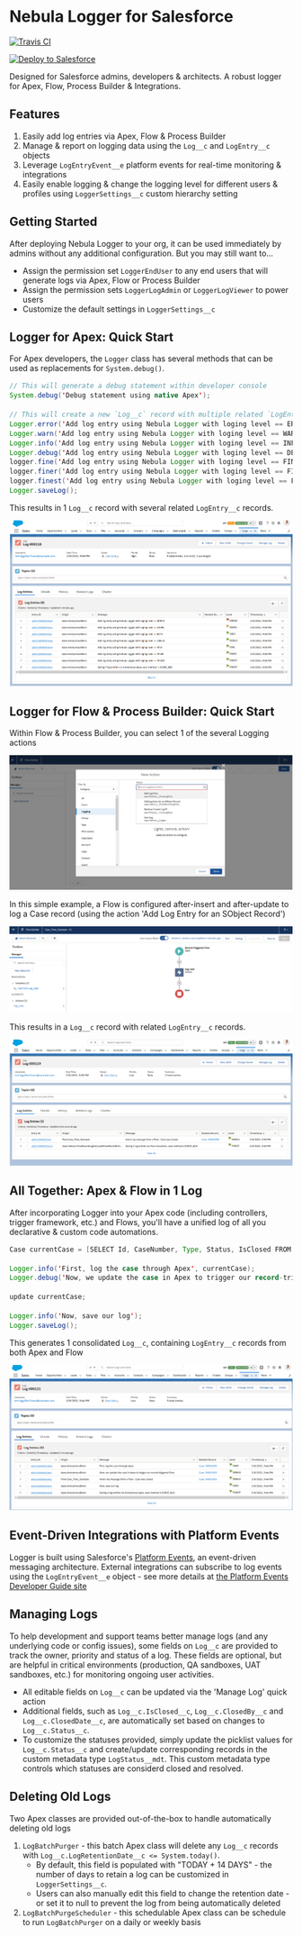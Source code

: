 # Nebula Logger for Salesforce
[![Travis CI](https://img.shields.io/travis/jongpie/NebulaLogger/master.svg)](https://travis-ci.org/jongpie/NebulaLogger)

<a href="https://githubsfdeploy.herokuapp.com" target="_blank">
    <img alt="Deploy to Salesforce" src="https://raw.githubusercontent.com/afawcett/githubsfdeploy/master/deploy.png">
</a>

Designed for Salesforce admins, developers & architects. A robust logger for Apex, Flow, Process Builder & Integrations.

## Features
1. Easily add log entries via Apex, Flow & Process Builder
2. Manage & report on logging data using the `Log__c` and `LogEntry__c` objects
3. Leverage `LogEntryEvent__e` platform events for real-time monitoring & integrations
4. Easily enable logging & change the logging level for different users & profiles using `LoggerSettings__c` custom hierarchy setting


## Getting Started
After deploying Nebula Logger to your org, it can be used immediately by admins without any additional configuration. But you may still want to...
* Assign the permission set `LoggerEndUser` to any end users that will generate logs via Apex, Flow or Process Builder
* Assign the permission sets `LoggerLogAdmin` or `LoggerLogViewer` to power users
* Customize the default settings in `LoggerSettings__c`

## Logger for Apex: Quick Start
For Apex developers, the `Logger` class has several methods that can be used as replacements for `System.debug()`.

```java
// This will generate a debug statement within developer console
System.debug('Debug statement using native Apex');

// This will create a new `Log__c` record with multiple related `LogEntry__c` records
Logger.error('Add log entry using Nebula Logger with loging level == ERROR');
Logger.warn('Add log entry using Nebula Logger with loging level == WARN');
Logger.info('Add log entry using Nebula Logger with loging level == INFO');
Logger.debug('Add log entry using Nebula Logger with loging level == DEBUG');
logger.fine('Add log entry using Nebula Logger with loging level == FINE');
logger.finer('Add log entry using Nebula Logger with loging level == FINER');
logger.finest('Add log entry using Nebula Logger with loging level == FINEST');
Logger.saveLog();
```


This results in 1 `Log__c` record with several related `LogEntry__c` records.

![Apex Log Results](./content/apex-log.png)

## Logger for Flow & Process Builder: Quick Start
Within Flow & Process Builder, you can select 1 of the several Logging actions

![Flow Logger Actions](./content/flow-logger-actions.png)

In this simple example, a Flow is configured after-insert and after-update to log a Case record (using the action 'Add Log Entry for an SObject Record')

![Flow Builder: Log Case](./content/flow-builder-log-case.png)

This results in a `Log__c` record with related `LogEntry__c` records.

![Flow Log Results](./content/flow-log.png)

## All Together: Apex & Flow in 1 Log
After incorporating Logger into your Apex code (including controllers, trigger framework, etc.) and Flows, you'll have a unified log of all you declarative & custom code automations.

```java
Case currentCase = [SELECT Id, CaseNumber, Type, Status, IsClosed FROM Case LIMIT 1];

Logger.info('First, log the case through Apex', currentCase);
Logger.debug('Now, we update the case in Apex to trigger our record-triggered Flow', currentCase);

update currentCase;

Logger.info('Now, save our log');
Logger.saveLog();
```

This generates 1 consolidated `Log__c`, containing `LogEntry__c` records from both Apex and Flow

![Flow Log Results](./content/combined-apex-flow-log.png)

## Event-Driven Integrations with Platform Events
Logger is built using Salesforce's [Platform Events](https://developer.salesforce.com/docs/atlas.en-us.platform_events.meta/platform_events/platform_events_intro.htm), an event-driven messaging architecture. External integrations can subscribe to log events using the `LogEntryEvent__e` object - see more details at [the Platform Events Developer Guide site](https://developer.salesforce.com/docs/atlas.en-us.platform_events.meta/platform_events/platform_events_subscribe_cometd.htm)

## Managing Logs
To help development and support teams better manage logs (and any underlying code or config issues), some fields on `Log__c` are provided to track the owner, priority and status of a log. These fields are optional, but are helpful in critical environments (production, QA sandboxes, UAT sandboxes, etc.) for monitoring ongoing user activities.
* All editable fields on `Log__c` can be updated via the 'Manage Log' quick action
* Additional fields, such as `Log__c.IsClosed__c`, `Log__c.ClosedBy__c` and `Log__c.ClosedDate__c`, are automatically set based on changes to `Log__c.Status__c`.
* To customize the statuses provided, simply update the picklist values for `Log__c.Status__c` and create/update corresponding records in the custom metadata type `LogStatus__mdt`. This custom metadata type controls which statuses are considerd closed and resolved.

## Deleting Old Logs
Two Apex classes are provided out-of-the-box to handle automatically deleting old logs
1. `LogBatchPurger` - this batch Apex class will delete any `Log__c` records with `Log__c.LogRetentionDate__c <= System.today()`.
   * By default, this field is populated with "TODAY + 14 DAYS" - the number of days to retain a log can be customized in `LoggerSettings__c`.
   * Users can also manually edit this field to change the retention date - or set it to null to prevent the log from being automatically deleted
2. `LogBatchPurgeScheduler` - this schedulable Apex class can be schedule to run `LogBatchPurger` on a daily or weekly basis